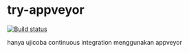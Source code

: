 # try-appveyor
[![Build status](https://ci.appveyor.com/api/projects/status/anqayjig156fgu86?svg=true)](https://ci.appveyor.com/project/NHNajibullah/try-appveyor)

hanya ujicoba continuous integration menggunakan appveyor
